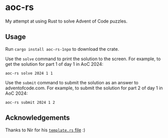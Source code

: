 # aoc-rs

My attempt at using Rust to solve Advent of Code puzzles.

## Usage

Run `cargo install aoc-rs-1npo` to download the crate.

Use the `solve` command to print the solution to the screen. For example, to get the solution for part 1 of day 1 in AoC 2024:

```
aoc-rs solve 2024 1 1
```

Use the `submit` command to submit the solution as an answer to adventofcode.com. For example, to submit the solution for part 2 of day 1 in AoC 2024:

```
aoc-rs submit 2024 1 2
```

## Acknowledgements

Thanks to Nir for his [`template.rs` file](https://github.com/quicknir/advent_rust/blob/main/advent_2023/src/bin/template.rs) :)